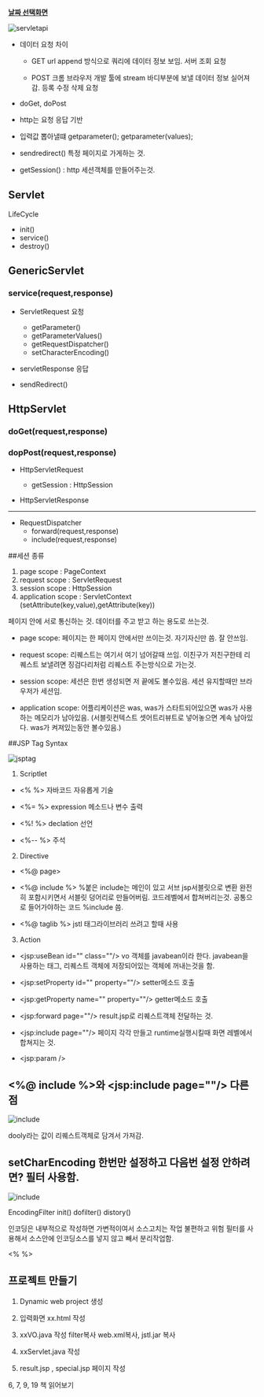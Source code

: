 ﻿**[날짜 선택화면](../README.md)**


![servletapi](../resources/servletapi.JPG)

- 데이터 요청 차이

  - GET url append 방식으로 쿼리에 데이터 정보 보임. 서버 조회 요청

  - POST 크롬 브라우저 개발 툴에 stream 바디부분에 보낼 데이터 정보 실어져 감.  등록 수정 삭제 요청

- doGet, doPost

- http는 요청 응답 기반 

- 입력값 뽑아낼떄 getparameter(); getparameter(values);

- sendredirect() 특정 페이지로 가게하는 것.

- getSession() : http 세션객체를 만들어주는것.

## Servlet

LifeCycle
- init()
- service()
- destroy()

## GenericServlet
### service(request,response)

- ServletRequest 요청
  - getParameter()
  - getParameterValues()
  - getRequestDispatcher()
  - setCharacterEncoding()

- servletResponse 응답
- sendRedirect()

## HttpServlet
### doGet(request,response)
### dopPost(request,response)

- HttpServletRequest
  - getSession : HttpSession

- HttpServletResponse

--------------------------------------------

- RequestDispatcher
  - forward(request,response)
  - include(request,response)


##세션 종류

1. page scope : PageContext
2. request scope : ServletRequest
3. session scope : HttpSession
4. application scope : ServletContext
(setAttribute(key,value),getAttribute(key))

페이지 안에 서로 통신하는 것.
데이터를 주고 받고 하는 용도로 쓰는것.

- page scope: 페이지는 한 페이지 안에서만 쓰이는것. 자기자신만 씀. 잘 안쓰임.

- request scope: 리퀘스트는 여기서 여기 넘어갈때 쓰임. 이친구가 저친구한테 리퀘스트 보낼려면 징검다리처럼 리퀘스트 주는방식으로 가는것.

- session scope: 세션은 한번 생성되면 저 끝에도 볼수있음. 세션 유지할때만 브라우저가 세션임.

- application scope: 어플리케이션은 was, was가 스타트되어있으면 was가 사용하는 메모리가 남아있음. 
(서블릿컨텍스트 셋어트리뷰트로 넣어놓으면 계속 남아있다. was가 켜져있는동안 볼수있음.)

##JSP Tag Syntax

![jsptag](../resources/jsptag2.JPG)

1. Scriptlet 

  - \<% %> 자바코드 자유롭게 기술

  - \<%= %> expression 메소드나 변수 출력

  - \<%! %> declation 선언

  - \<%-- %> 주석

2. Directive

  - \<%@ page>

  - \<%@ include %> %붙은 include는 메인이 있고 서브 jsp서블릿으로 변환 완전히 포함시키면서 서블릿 덩어리로 만들어버림. 
코드레벨에서 합쳐버리는것. 공통으로 들어가야하는 코드 %include 씀.

  - \<%@ taglib %> jstl 태그라이브러리 쓰려고 할때 사용

3. Action

  - \<jsp:useBean id="" class=""/> vo 객체를 javabean이라 한다. 
  javabean을 사용하는 태그, 리퀘스트 객체에 저장되어있는 객체에 꺼내는것을 함.

  - \<jsp:setProperty id="" property=""/> setter메소드 호출

  - \<jsp:getProperty name="" property=""/> getter메소드 호출

  - \<jsp:forward page=""/> result.jsp로 리퀘스트객체 전달하는 것.

  - \<jsp:include page=""/> 페이지 각각 만들고 runtime실행시킬때 화면 레벨에서   합쳐지는 것.

  - \<jsp:param />

## \<%@ include %>와 <jsp:include page=""/> 다른점

![include](../resources/include.JPG)

dooly라는 값이 리퀘스트객체로 담겨서 가져감.


## setCharEncoding 한번만 설정하고 다음번 설정 안하려면? 필터 사용함.


![include](../resources/filter.JPG)

EncodingFilter
init()
dofilter()
distory()

<filter-mapping>
  <Filter-name></>

인코딩은 내부적으로 작성하면 가변적이여서 소스고치는 작업 불편하고 위험
필터를 사용해서 소스안에 인코딩소스를 넣지 않고 빼서 분리작업함.

<%  %>


## 프로젝트 만들기

1. Dynamic web project 생성

2. 입력화면 xx.html 작성

3. xxVO.java 작성 filter복사 web.xml복사, jstl.jar 복사

4. xxServlet.java 작성

5. result.jsp , special.jsp  페이지 작성

6, 7, 9, 19 책 읽어보기

